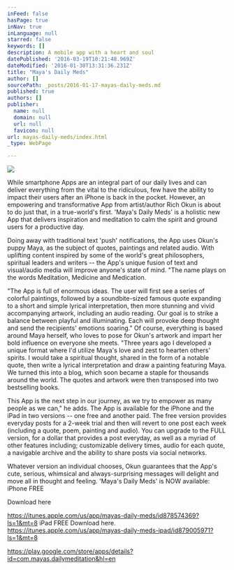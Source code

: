 ```yaml
---
inFeed: false
hasPage: true
inNav: true
inLanguage: null
starred: false
keywords: []
description: A mobile app with a heart and soul
datePublished: '2016-03-19T10:21:48.969Z'
dateModified: '2016-01-30T13:31:36.231Z'
title: "Maya's Daily Meds"
author: []
sourcePath: _posts/2016-01-17-mayas-daily-meds.md
published: true
authors: []
publisher:
  name: null
  domain: null
  url: null
  favicon: null
url: mayas-daily-meds/index.html
_type: WebPage

---
```

![](https://s3-us-west-2.amazonaws.com/the-grid-img/p/c96b02e30d305b9a0b02a1aa26f68582f797856a.jpg)

While smartphone Apps are an integral part of our daily lives and can deliver everything from the vital to the ridiculous, few have the ability to impact their users after an iPhone is back in the pocket. However, an empowering and transformative App from artist/author Rich Okun is about to do just that, in a true-world's first.
'Maya's Daily Meds' is a holistic new App that delivers inspiration and meditation to calm the spirit and ground users for a productive day. 

Doing away with traditional text 'push' notifications, the App uses Okun's puppy Maya, as the subject of quotes, paintings and related audio. With uplifting content inspired by some of the world's great philosophers, spiritual leaders and writers -- the App's unique fusion of text and visual/audio media will improve anyone's state of mind.
"The name plays on the words Meditation, Medicine and Medication. 

"The App is full of enormous ideas. The user will first see a series of colorful paintings, followed by a soundbite-sized famous quote expanding to a short and simple lyrical interpretation, then more stunning and vivid accompanying artwork, including an audio reading. Our goal is to strike a balance between playful and illuminating. Each will provoke deep thought and send the recipients' emotions soaring."
Of course, everything is based around Maya herself, who loves to pose for Okun's artwork and impart her bold influence on everyone she meets.
"Three years ago I developed a unique format where I'd utilize Maya's love and zest to hearten others' spirits. I would take a spiritual thought, shared in the form of a notable quote, then write a lyrical interpretation and draw a painting featuring Maya. We turned this into a blog, which soon became a staple for thousands around the world. The quotes and artwork were then transposed into two bestselling books. 

This App is the next step in our journey, as we try to empower as many people as we can," he adds.
The App is available for the iPhone and the iPad in two versions -- one free and another paid. The free version provides everyday posts for a 2-week trial and then will revert to one post each week (including a quote, poem, painting and audio).
You can upgrade to the FULL version, for a dollar that provides a post everyday, as well as a myriad of other features including; customizable delivery times, audio for each quote, a navigable archive and the ability to share posts via social networks. 

Whatever version an individual chooses, Okun guarantees that the App's cute, serious, whimsical and always-surprising messages will delight and move all in thought and feeling.
'Maya's Daily Meds' is NOW available:
iPhone FREE 

Download here 

https://itunes.apple.com/us/app/mayas-daily-meds/id878574369?ls=1&mt=8
iPad FREE Download here. https://itunes.apple.com/us/app/mayas-daily-meds-ipad/id879005971?ls=1&mt=8

https://play.google.com/store/apps/details?id=com.mayas.dailymeditation&hl=en